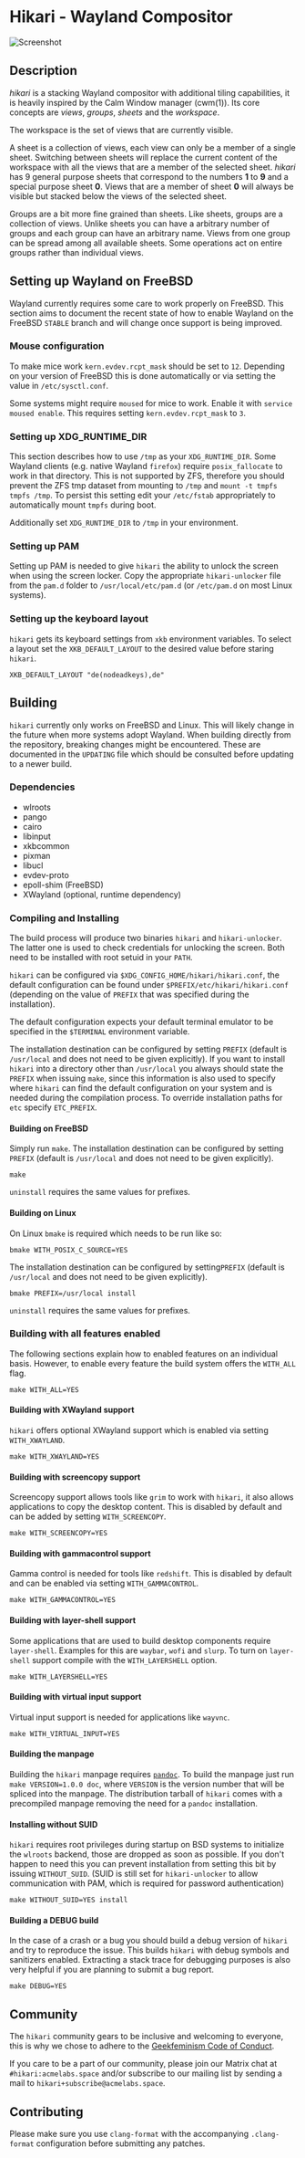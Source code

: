 # Hikari - Wayland Compositor

![Screenshot](https://acmelabs.space/~raichoo/hikari.png)

## Description

_hikari_ is a stacking Wayland compositor with additional tiling capabilities,
it is heavily inspired by the Calm Window manager (cwm(1)). Its core concepts
are *views*, *groups*, *sheets* and the *workspace*.

The workspace is the set of views that are currently visible.

A sheet is a collection of views, each view can only be a member of a single
sheet. Switching between sheets will replace the current content of the
workspace with all the views that are a member of the selected sheet. _hikari_
has 9 general purpose sheets that correspond to the numbers **1** to **9** and a
special purpose sheet **0**. Views that are a member of sheet **0** will
always be visible but stacked below the views of the selected sheet.

Groups are a bit more fine grained than sheets. Like sheets, groups are a
collection of views. Unlike sheets you can have a arbitrary number of groups
and each group can have an arbitrary name. Views from one group can be spread
among all available sheets. Some operations act on entire groups rather than
individual views.

## Setting up Wayland on FreeBSD

Wayland currently requires some care to work properly on FreeBSD. This section
aims to document the recent state of how to enable Wayland on the FreeBSD
`STABLE` branch and will change once support is being improved.

### Mouse configuration

To make mice work `kern.evdev.rcpt_mask` should be set to `12`. Depending on
your version of FreeBSD this is done automatically or via setting the value in
`/etc/sysctl.conf`.

Some systems might require `moused` for mice to work. Enable it with `service
moused enable`. This requires setting `kern.evdev.rcpt_mask` to `3`.

### Setting up XDG\_RUNTIME\_DIR

This section describes how to use `/tmp` as your `XDG_RUNTIME_DIR`. Some Wayland
clients (e.g. native Wayland `firefox`) require `posix_fallocate` to work in
that directory. This is not supported by ZFS, therefore you should prevent the
ZFS tmp dataset from mounting to `/tmp` and `mount -t tmpfs tmpfs /tmp`. To
persist this setting edit your `/etc/fstab` appropriately to automatically mount
`tmpfs` during boot.

Additionally set `XDG_RUNTIME_DIR` to `/tmp` in your environment.

### Setting up PAM

Setting up PAM is needed to give `hikari` the ability to unlock the screen when
using the screen locker. Copy the appropriate `hikari-unlocker` file from the
`pam.d` folder to `/usr/local/etc/pam.d` (or `/etc/pam.d` on most Linux
systems).

### Setting up the keyboard layout

`hikari` gets its keyboard settings from `xkb` environment variables. To select
a layout set the `XKB_DEFAULT_LAYOUT` to the desired value before staring
`hikari`.

```
XKB_DEFAULT_LAYOUT "de(nodeadkeys),de"
```

## Building

`hikari` currently only works on FreeBSD and Linux. This will likely change in
the future when more systems adopt Wayland. When building directly from the
repository, breaking changes might be encountered. These are documented in the
`UPDATING` file which should be consulted before updating to a newer build.

### Dependencies

* wlroots
* pango
* cairo
* libinput
* xkbcommon
* pixman
* libucl
* evdev-proto
* epoll-shim (FreeBSD)
* XWayland (optional, runtime dependency)

### Compiling and Installing

The build process will produce two binaries `hikari` and `hikari-unlocker`. The
latter one is used to check credentials for unlocking the screen. Both need to
be installed with root setuid in your `PATH`.

`hikari` can be configured via `$XDG_CONFIG_HOME/hikari/hikari.conf`, the
default configuration can be found under `$PREFIX/etc/hikari/hikari.conf`
(depending on the value of `PREFIX` that was specified during the installation).

The default configuration expects your default terminal emulator to be specified
in the `$TERMINAL` environment variable.

The installation destination can be configured by setting `PREFIX` (default is
`/usr/local` and does not need to be given explicitly). If you want to install
`hikari` into a directory other than `/usr/local` you always should state the
`PREFIX` when issuing `make`, since this information is also used to specify
where `hikari` can find the default configuration on your system and is needed
during the compilation process. To override installation paths for `etc` specify
`ETC_PREFIX`.

#### Building on FreeBSD

Simply run `make`. The installation destination can be configured by setting
`PREFIX` (default is `/usr/local` and does not need to be given explicitly).

```
make
```

`uninstall` requires the same values for prefixes.

#### Building on Linux

On Linux `bmake` is required which needs to be run like so:

```
bmake WITH_POSIX_C_SOURCE=YES
```

The installation destination can be configured by
setting`PREFIX` (default is `/usr/local` and does not need to be given
explicitly).

```
bmake PREFIX=/usr/local install
```

`uninstall` requires the same values for prefixes.

### Building with all features enabled

The following sections explain how to enabled features on an individual basis.
However, to enable every feature the build system offers the `WITH_ALL` flag.

```
make WITH_ALL=YES
```

#### Building with XWayland support

`hikari` offers optional XWayland support which is enabled via setting
`WITH_XWAYLAND`.

```
make WITH_XWAYLAND=YES
```

#### Building with screencopy support

Screencopy support allows tools like `grim` to work with `hikari`, it also
allows applications to copy the desktop content. This is disabled by default
and can be added by setting `WITH_SCREENCOPY`.

```
make WITH_SCREENCOPY=YES
```

#### Building with gammacontrol support

Gamma control is needed for tools like `redshift`. This is disabled by default
and can be enabled via setting `WITH_GAMMACONTROL`.

```
make WITH_GAMMACONTROL=YES
```

#### Building with layer-shell support

Some applications that are used to build desktop components require
`layer-shell`. Examples for this are `waybar`, `wofi` and `slurp`. To turn on
`layer-shell` support compile with the `WITH_LAYERSHELL` option.

```
make WITH_LAYERSHELL=YES
```

#### Building with virtual input support

Virtual input support is needed for applications like `wayvnc`.

```
make WITH_VIRTUAL_INPUT=YES
```

#### Building the manpage

Building the `hikari` manpage requires [`pandoc`](http://pandoc.org/). To build
the manpage just run `make VERSION=1.0.0 doc`, where `VERSION` is the version
number that will be spliced into the manpage. The distribution tarball of
`hikari` comes with a precompiled manpage removing the need for a `pandoc`
installation.

#### Installing without SUID

`hikari` requires root privileges during startup on BSD systems to initialize
the `wlroots` backend, those are dropped as soon as possible. If you don't
happen to need this you can prevent installation from setting this bit by
issuing `WITHOUT_SUID`. (SUID is still set for `hikari-unlocker` to allow
communication with PAM, which is required for password authentication)

```
make WITHOUT_SUID=YES install
```

#### Building a DEBUG build

In the case of a crash or a bug you should build a debug version of `hikari` and
try to reproduce the issue. This builds `hikari` with debug symbols and
sanitizers enabled. Extracting a stack trace for debugging purposes is also very
helpful if you are planning to submit a bug report.

```
make DEBUG=YES
```

## Community

The `hikari` community gears to be inclusive and welcoming to everyone, this is
why we chose to adhere to the [Geekfeminism Code of
Conduct](https://hikari.acmelabs.space/coc.html).

If you care to be a part of our community, please join our Matrix chat at
`#hikari:acmelabs.space` and/or subscribe to our mailing list by sending a mail
to `hikari+subscribe@acmelabs.space`.

## Contributing

Please make sure you use `clang-format` with the accompanying `.clang-format`
configuration before submitting any patches.
